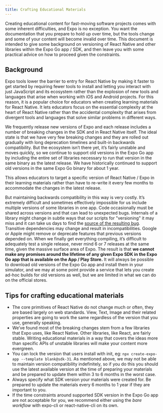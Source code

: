 ```yaml
---
title: Crafting Educational Materials
---
```


Creating educational content for fast-moving software projects comes with some inherent difficulties, and Expo is no exception. You want the documentation that you prepare to hold up over time, but the tools change and some of your content will become invalid over time. This document is intended to give some background on versioning of React Native and other libraries within the Expo Go app / SDK, and then leave you with some practical advice on how to proceed given the constraints.

## Background

Expo tools lower the barrier to entry for React Native by making it faster to get started by requiring fewer tools to install and letting you interact with just JavaScript and its ecosystem rather than the explosion of new tools and languages that arise when working with iOS and Android projects. For this reason, it is a popular choice for educators when creating learning materials for React Native. It lets educators focus on the essential complexity at the heart of React Native rather than the accidental complexity that arises from divergent tools and languages that solve similar problems in different ways.

We frequently release new versions of Expo and each release includes a number of breaking changes in the SDK and in React Native itself. The ideal state is that we have very few breaking changes and they are rolled out gradually with long deprecation timelines and built-in backwards compatibility. But the ecosystem isn’t there yet, it’s fairly unstable and moves quickly, so we continue to support old versions in the Expo Go app by including the entire set of libraries necessary to run that version in the same binary as the latest release. We have historically continued to support old versions in the same Expo Go binary for about 1 year.

This allows educators to target a specific version of React Native / Expo in their learning materials rather than have to re-write it every few months to accommodate the changes in the latest release.

But maintaining backwards compatibility in this way is very costly. It’s extremely difficult and sometimes effectively impossible for us include multiple versions of some libraries in one app. Code occasionally must be shared across versions and that can lead to unexpected bugs. Internals of a library might change in subtle ways that our scripts for "versioning" it may miss and it can take us days to find the [source of the resulting bug](https://github.com/expo/expo/pull/4007). Transitive dependencies may change and result in incompatibilities. Google or Apple might remove or deprecate features that previous versions depended on. When we finally get everything compiling, it’s difficult to adequately test a single release, never mind 6 or 7 releases at the same time, given the massive surface area of Expo. The result is that **we cannot make any promises around the lifetime of any given Expo SDK in the Expo Go app that is available on the App / Play Store.** It will always be possible to download old versions of the Expo Go app and install them in your simulator, and we may at some point provide a service that lets you create ad-hoc builds for old versions as well, but we are limited in what we can do on the official stores.

## Tips for crafting educational materials

- The core primitives of React Native do not change much or often, they are based largely on web standards. View, Text, Image and their related properties are going to work the same regardless of the version that you use, generally speaking.
- We’ve found most of the breaking changes stem from a few libraries that Expo uses, like React Native. Other libraries, like React, are fairly stable. Writing educational materials in a way that covers the ideas more than specific APIs of unstable libraries will make your content more evergreen.
- You can lock the version that users install with init, eg: `npx create-expo-app --template blank@sdk-31`. As mentioned above, we may not be able to maintain version compatibility indefinitely, so if you do this you should use the latest available version at the time of preparing your materials and be prepared to update them within 3 to 6 months in the worst case.
- Always specify what SDK version your materials were created for. Be prepared to update the materials every 6 months to 1 year if they are important to you.
- If the time constraints around supported SDK version in the Expo Go app are not acceptable for you, we recommend either using the _bare workflow_ with expo-cli or react-native-cli on its own.
